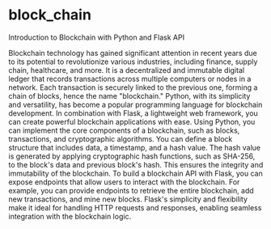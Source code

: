 # block_chain

Introduction to Blockchain with Python and Flask API

Blockchain technology has gained significant attention in recent years due to its potential to revolutionize various industries, including finance, supply chain, healthcare, and more. It is a decentralized and immutable digital ledger that records transactions across multiple computers or nodes in a network. Each transaction is securely linked to the previous one, forming a chain of blocks, hence the name "blockchain."
Python, with its simplicity and versatility, has become a popular programming language for blockchain development. In combination with Flask, a lightweight web framework, you can create powerful blockchain applications with ease.
Using Python, you can implement the core components of a blockchain, such as blocks, transactions, and cryptographic algorithms. You can define a block structure that includes data, a timestamp, and a hash value. The hash value is generated by applying cryptographic hash functions, such as SHA-256, to the block's data and previous block's hash. This ensures the integrity and immutability of the blockchain.
To build a blockchain API with Flask, you can expose endpoints that allow users to interact with the blockchain. For example, you can provide endpoints to retrieve the entire blockchain, add new transactions, and mine new blocks. Flask's simplicity and flexibility make it ideal for handling HTTP requests and responses, enabling seamless integration with the blockchain logic.
